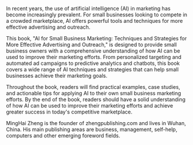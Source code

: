 

In recent years, the use of artificial intelligence (AI) in marketing has become increasingly prevalent. For small businesses looking to compete in a crowded marketplace, AI offers powerful tools and techniques for more effective advertising and outreach.

This book, "AI for Small Business Marketing: Techniques and Strategies for More Effective Advertising and Outreach," is designed to provide small business owners with a comprehensive understanding of how AI can be used to improve their marketing efforts. From personalized targeting and automated ad campaigns to predictive analytics and chatbots, this book covers a wide range of AI techniques and strategies that can help small businesses achieve their marketing goals.

Throughout the book, readers will find practical examples, case studies, and actionable tips for applying AI to their own small business marketing efforts. By the end of the book, readers should have a solid understanding of how AI can be used to improve their marketing efforts and achieve greater success in today's competitive marketplace.

MingHai Zheng is the founder of zhengpublishing.com and lives in Wuhan, China. His main publishing areas are business, management, self-help, computers and other emerging foreword fields.
